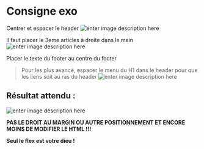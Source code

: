 # Consigne exo

Centrer et espacer le header
![enter image description here](https://image.noelshack.com/fichiers/2023/41/1/1696876505-2023-10-09-20-31-22-document-opera.jpg)

Il faut placer le 3eme articles à droite dans le main
![enter image description here](https://image.noelshack.com/fichiers/2023/41/1/1696876626-2023-10-09-20-36-51-document-opera.jpg)

Placer le texte du footer au centre du footer
  

>Pour les plus avancé, espacer le menu du H1 dans le header pour que les liens soit au ras du header
>![enter image description here](https://image.noelshack.com/fichiers/2023/41/1/1696876505-2023-10-09-20-31-36-document-opera.jpg)

  ## Résultat attendu : 
  ![enter image description here](https://image.noelshack.com/fichiers/2023/41/1/1696876505-2023-10-09-20-34-17-document-opera.jpg)

**PAS LE DROIT AU MARGIN OU AUTRE POSITIONNEMENT ET ENCORE MOINS DE MODIFIER LE HTML !!!**

**Seul le flex est votre dieu !**
